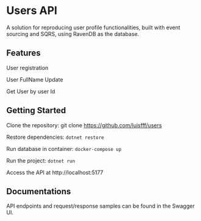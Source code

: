 # Users API #

A solution for reproducing user profile functionalities, built with event sourcing and SQRS, using RavenDB as the database.

## Features

User registration

User FullName Update

Get User by user Id

## Getting Started

Clone the repository: git clone https://github.com/luisfff/users

Restore dependencies: `dotnet restore`

Run database in container: `docker-compose up`

Run the project: `dotnet run`

Access the API at http://localhost:5177

## Documentations

API endpoints and request/response samples can be found in the Swagger UI.
